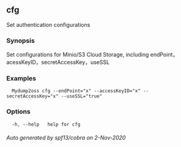 ## cfg

Set authentication configurations

### Synopsis

Set configurations for Minio/S3 Cloud Storage, including endPoint，acessKeyID，secretAccessKey，useSSL

### Examples

```
  Mydump2oss cfg --endPoint="x" --accessKeyID="x" --secretAccessKey="x" --useSSL="true"
```

### Options

```
  -h, --help   help for cfg
```

###### Auto generated by spf13/cobra on 2-Nov-2020
